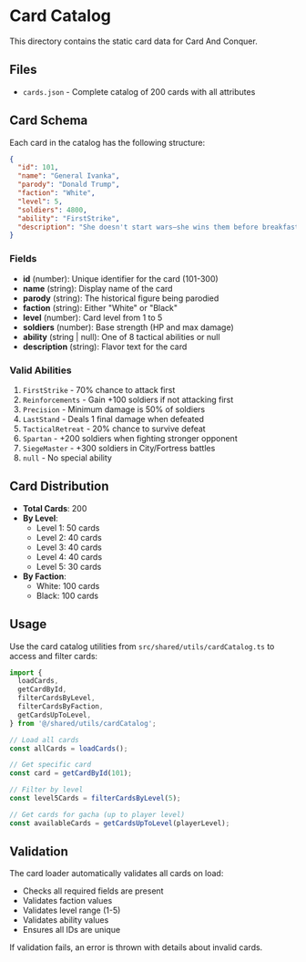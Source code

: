 # Card Catalog

This directory contains the static card data for Card And Conquer.

## Files

- `cards.json` - Complete catalog of 200 cards with all attributes

## Card Schema

Each card in the catalog has the following structure:

```json
{
  "id": 101,
  "name": "General Ivanka",
  "parody": "Donald Trump",
  "faction": "White",
  "level": 5,
  "soldiers": 4800,
  "ability": "FirstStrike",
  "description": "She doesn't start wars—she wins them before breakfast."
}
```

### Fields

- **id** (number): Unique identifier for the card (101-300)
- **name** (string): Display name of the card
- **parody** (string): The historical figure being parodied
- **faction** (string): Either "White" or "Black"
- **level** (number): Card level from 1 to 5
- **soldiers** (number): Base strength (HP and max damage)
- **ability** (string | null): One of 8 tactical abilities or null
- **description** (string): Flavor text for the card

### Valid Abilities

1. `FirstStrike` - 70% chance to attack first
2. `Reinforcements` - Gain +100 soldiers if not attacking first
3. `Precision` - Minimum damage is 50% of soldiers
4. `LastStand` - Deals 1 final damage when defeated
5. `TacticalRetreat` - 20% chance to survive defeat
6. `Spartan` - +200 soldiers when fighting stronger opponent
7. `SiegeMaster` - +300 soldiers in City/Fortress battles
8. `null` - No special ability

## Card Distribution

- **Total Cards**: 200
- **By Level**:
  - Level 1: 50 cards
  - Level 2: 40 cards
  - Level 3: 40 cards
  - Level 4: 40 cards
  - Level 5: 30 cards
- **By Faction**:
  - White: 100 cards
  - Black: 100 cards

## Usage

Use the card catalog utilities from `src/shared/utils/cardCatalog.ts` to access and filter cards:

```typescript
import {
  loadCards,
  getCardById,
  filterCardsByLevel,
  filterCardsByFaction,
  getCardsUpToLevel,
} from '@/shared/utils/cardCatalog';

// Load all cards
const allCards = loadCards();

// Get specific card
const card = getCardById(101);

// Filter by level
const level5Cards = filterCardsByLevel(5);

// Get cards for gacha (up to player level)
const availableCards = getCardsUpToLevel(playerLevel);
```

## Validation

The card loader automatically validates all cards on load:

- Checks all required fields are present
- Validates faction values
- Validates level range (1-5)
- Validates ability values
- Ensures all IDs are unique

If validation fails, an error is thrown with details about invalid cards.
